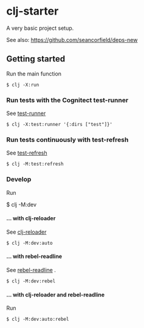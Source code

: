 # clj-starter

A very basic project setup.

See also: https://github.com/seancorfield/deps-new

## Getting started

Run the main function

    $ clj -X:run

### Run tests with the Cognitect test-runner

See [test-runner](https://github.com/cognitect-labs/test-runner)

    $ clj -X:test:runner '{:dirs ["test"]}'

### Run tests continuously with test-refresh

See [test-refresh](https://github.com/jakemcc/test-refresh)

    $ clj -M:test:refresh

### Develop

Run

   $ clj -M:dev

#### ... with clj-reloader

See [clj-reloader](https://github.com/thiru/clj-reloader)

    $ clj -M:dev:auto

#### ... with rebel-readline

See [rebel-readline](https://github.com/bhauman/rebel-readline) .

    $ clj -M:dev:rebel

#### ... with clj-reloader and rebel-readline

Run

    $ clj -M:dev:auto:rebel